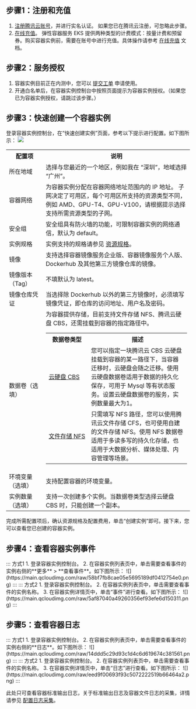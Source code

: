 





## 步骤1：注册和充值
1. [注册腾讯云账号](https://cloud.tencent.com/register?s_url=https%3A%2F%2Fcloud.tencent.com%2F)，并进行实名认证。
如果您已在腾讯云注册，可忽略此步骤。
2. [在线充值](https://console.cloud.tencent.com/expense/recharge)。
弹性容器服务 EKS 提供两种类型的计费模式：按量计费和预留券。购买容器实例前，需要在账号中进行充值。具体操作请参考 [在线充值](https://cloud.tencent.com/document/product/555/7425) 文档。





## 步骤2：服务授权
1. 容器实例目前正在内测中，您可以 [提交工单](https://console.cloud.tencent.com/workorder/category?level1_id=6&level2_id=2028&source=0&data_title=%E5%BC%B9%E6%80%A7%E5%AE%B9%E5%99%A8%E6%9C%8D%E5%8A%A1%20EKS&step=1) 申请使用。
2. 开通白名单后，在容器实例控制台中按照页面提示为容器实例授权。（如果您已为容器实例授权，请跳过该步骤。）





## 步骤3：快速创建一个容器实例


登录容器实例控制台，在“快速创建实例”页面，参考以下提示进行配置。如下图所示：
![](https://main.qcloudimg.com/raw/a78dcc396274f7529cfac69d4ddf8cd1.png)

<table><tr>
<th width=20%>配置项</th><th>说明</th></tr>
<tr>
<td>所在地域</td>
<td>选择与您最近的一个地区，例如我在 “深圳”，地域选择 “广州”。</td>
</tr>
<tr>
<td>容器网络</td>
<td>为容器实例分配在容器网络地址范围内的 IP 地址。
<dx-alert infotype="notice" title=" ">
子网决定了可用区，每个可用区所支持的资源类型不同，例如 AMD、GPU-T4、GPU-V100，请根据提示选择支持所需资源类型的子网。
</dx-alert>
</td>
</tr>
<tr>
<td>安全组</td>
<td>安全组具有防火墙的功能，可限制容器实例的网络通信，默认为 default。</td>
</tr>
<tr>
<td>实例规格</td>
<td>实例支持的规格请参见 <a href="https://cloud.tencent.com/document/product/457/39808">资源规格</a>。</td>
</tr>
<tr>
<td>镜像</td>
<td>支持选择容器镜像服务企业版、容器镜像服务个人版、Dockerhub 及其他第三方镜像仓库的镜像。</td>
</tr>
<tr>
<td>镜像版本（Tag）</td>
<td>不填默认为 latest。</td>
</tr>
<tr>
<td>镜像仓库凭证</td>
<td>当选择除 Dockerhub 以外的第三方镜像时，必须填写镜像凭证，即仓库的访问地址、用户名及密码。</td>
</tr>
<tr>
<td>数据卷（选填）</td>
<td>为容器提供存储，目前支持文件存储 NFS、腾讯云硬盘 CBS，还需挂载到容器的指定路径中。
<table>
   <tr>
      <th>数据卷类型</th>
      <th>描述</th>
   </tr>
   <tr>
	 <td><a href="https://cloud.tencent.com/document/product/362">云硬盘 CBS</a></td>
      <td>您可以指定一块腾讯云 CBS 云硬盘挂载到容器的某一路径下，当容器迁移时，云硬盘会随之迁移。使用云硬盘数据卷适用于数据的持久化保存，可用于 Mysql 等有状态服务。设置云硬盘数据卷的服务，实例数量最大为1。</td>
   </tr>
   <tr>
      <td nowrap="nowrap"><a href="https://cloud.tencent.com/document/product/582">文件存储 NFS</a></td>
      <td>只需填写 NFS 路径，您可以使用腾讯云文件存储 CFS，也可使用自建的文件存储 NFS。使用 NFS 数据卷适用于多读多写的持久化存储，也适用于大数据分析、媒体处理、内容管理等场景。</td>
   </tr>
</table>
</td>
</tr>
<tr>
<td>环境变量（选填）</td>
<td>支持配置容器的环境变量。</td>
</tr>
<tr>
<td>实例数量（选填）</td>
<td>支持一次创建多个实例。当数据卷类型选择云硬盘 CBS 时，只能创建一个副本。</td>
</tr>
</table>
完成所需配置项后，确认资源规格及配置费用，单击“创建实例”即可。接下来，您可以查看您已创建的容器实例。


## 步骤4：查看容器实例事件
<dx-tabs>
::: 方式1
1. 登录容器实例控制台。  
2. 在容器实例列表页中，单击需要查看事件的实例右侧的**更多** > **查看事件**。如下图所示：
![](https://main.qcloudimg.com/raw/58bf7fb8cae05e5695189df0412754e0.png)
:::
::: 方式2
1. 登录容器实例控制台。  
2. 在容器实例列表页中，单击需要查看事件的实例名称。
3. 在容器实例详情页中，单击“事件”进行查看。如下图所示：
![](https://main.qcloudimg.com/raw/5af87040a49260356ef93efe6d150311.png)
:::
</dx-tabs>




## 步骤5：查看容器日志

<dx-tabs>
::: 方式1
1. 登录容器实例控制台。  
2. 在容器实例列表页中，单击需要查看事件的实例右侧的**日志**。如下图所示：
![](https://main.qcloudimg.com/raw/14ddd5c29d93c1d4c6d619674c381561.png)
:::
::: 方式2
1. 登录容器实例控制台。  
2. 在容器实例列表页中，单击需要查看事件的实例名称。
3. 在容器实例详情页中，单击“日志”进行查看。如下图所示：
![](https://main.qcloudimg.com/raw/eed9f00693f93c5072222519b66464a2.png)
:::
</dx-tabs>



此处只可查看容器标准输出日志，关于标准输出日志及容器文件日志的采集，详情请参见 [配置日志采集](https://cloud.tencent.com/document/product/457/57351)。
